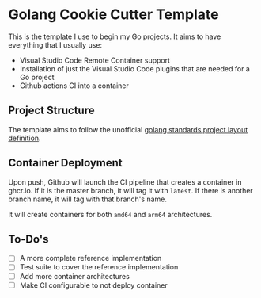 # Golang Cookie Cutter Template
This is the template I use to begin my Go projects.  It aims to have everything that I usually use:

- Visual Studio Code Remote Container support
- Installation of just the Visual Studio Code plugins that are needed for a Go project
- Github actions CI into a container

## Project Structure
The template aims to follow the unofficial [golang standards project layout definition](https://github.com/golang-standards/project-layout).

## Container Deployment
Upon push, Github will launch the CI pipeline that creates a container in ghcr.io.  If it is the master branch, it will tag it with `latest`.  If there is another branch name, it will tag with that branch's name.

It will create containers for both `amd64` and `arm64` architectures.

## To-Do's
- [ ] A more complete reference implementation
- [ ] Test suite to cover the reference implementation
- [ ] Add more container architectures
- [ ] Make CI configurable to not deploy container
